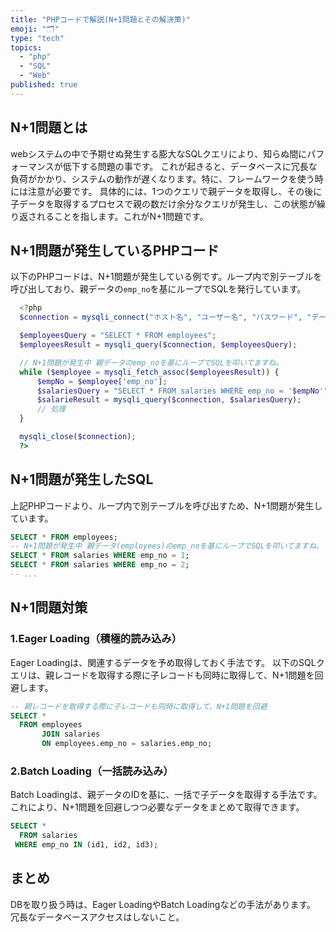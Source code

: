 ```yaml
---
title: "PHPコードで解説(N+1問題とその解決策)"
emoji: "🗂"
type: "tech"
topics:
  - "php"
  - "SQL"
  - "Web"
published: true
---
```


## N+1問題とは

webシステムの中で予期せぬ発生する膨大なSQLクエリにより、知らぬ間にパフォーマンスが低下する問題の事です。
これが起きると、データベースに冗長な負荷がかかり、システムの動作が遅くなります。特に、フレームワークを使う時には注意が必要です。
具体的には、1つのクエリで親データを取得し、その後に子データを取得するプロセスで親の数だけ余分なクエリが発生し、この状態が繰り返されることを指します。これがN+1問題です。

## N+1問題が発生しているPHPコード

以下のPHPコードは、N+1問題が発生している例です。ループ内で別テーブルを呼び出しており、親データの`emp_no`を基にループでSQLを発行しています。

```php
  <?php
  $connection = mysqli_connect("ホスト名", "ユーザー名", "パスワード", "データベース名");

  $employeesQuery = "SELECT * FROM employees";
  $employeesResult = mysqli_query($connection, $employeesQuery);

  // N+1問題が発生中 親データのemp_noを基にループでSQLを叩いてますね。
  while ($employee = mysqli_fetch_assoc($employeesResult)) {
      $empNo = $employee['emp_no'];
      $salariesQuery = "SELECT * FROM salaries WHERE emp_no = '$empNo'";
      $salarieResult = mysqli_query($connection, $salariesQuery);
      // 処理
  }

  mysqli_close($connection);
  ?>
```

## N+1問題が発生したSQL

上記PHPコードより、ループ内で別テーブルを呼び出すため、N+1問題が発生しています。

```sql
SELECT * FROM employees;
-- N+1問題が発生中 親データ(employees)のemp_noを基にループでSQLを叩いてますね。
SELECT * FROM salaries WHERE emp_no = 1;
SELECT * FROM salaries WHERE emp_no = 2;
-- ...
```

## N+1問題対策
### 1.Eager Loading（積極的読み込み）
Eager Loadingは、関連するデータを予め取得しておく手法です。
以下のSQLクエリは、親レコードを取得する際に子レコードも同時に取得して、N+1問題を回避します。

```sql
-- 親レコードを取得する際に子レコードも同時に取得して、N+1問題を回避
SELECT *
  FROM employees
       JOIN salaries
       ON employees.emp_no = salaries.emp_no;
```

### 2.Batch Loading（一括読み込み）
Batch Loadingは、親データのIDを基に、一括で子データを取得する手法です。
これにより、N+1問題を回避しつつ必要なデータをまとめて取得できます。

```sql
SELECT *
  FROM salaries
 WHERE emp_no IN (id1, id2, id3);
```

## まとめ
DBを取り扱う時は、Eager LoadingやBatch Loadingなどの手法があります。
冗長なデータベースアクセスはしないこと。
